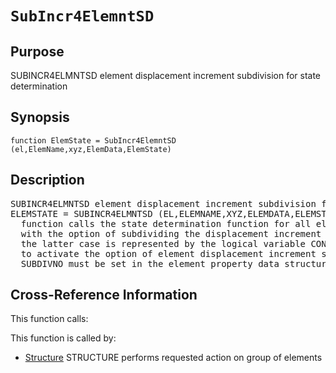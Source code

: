 
<!-- <a name="_top"></a>
<div><a href="../../_index.md">Home</a> &gt;  <a href="#">latest</a> &gt; <a href="_index.md">General_Functions</a> &gt; SubIncr4ElemntSD.m</div> -->

<!--<table width="100%"><tr><td align="left"><a href="../../_index.md"><img alt="<" border="0" src="../../left.png">&nbsp;Master index</a></td>
<td align="right"><a href="_index.md">Index for latest\General_Functions&nbsp;<img alt=">" border="0" src="../../right.png"></a></td></tr></table>-->
# `SubIncr4ElemntSD`
<!-- <h1>SubIncr4ElemntSD
</h1> -->

## <a name="_name"></a>Purpose

<!-- <h2 id="purpose"><a name="_name"></a>Purpose</h2> -->

SUBINCR4ELMNTSD element displacement increment subdivision for state determination

<!-- <div class="box"><strong>SUBINCR4ELMNTSD element displacement increment subdivision for state determination</strong></div> -->

## <a name="_synopsis"></a>Synopsis

`function ElemState = SubIncr4ElemntSD (el,ElemName,xyz,ElemData,ElemState)` 
## <a name="_description"></a>Description

<pre class="comment">SUBINCR4ELMNTSD element displacement increment subdivision for state determination
ELEMSTATE = SUBINCR4ELMNTSD (EL,ELEMNAME,XYZ,ELEMDATA,ELEMSTATE)
  function calls the state determination function for all elements in the structural model
  with the option of subdividing the displacement increment in case of non-convergence;
  the latter case is represented by the logical variable CONVFLAG in ELEMSTATE;
  to activate the option of element displacement increment subdivision, the variable
  SUBDIVNO must be set in the element property data structure ELEMDATA</pre>
<!-- <div class="fragment"><pre class="comment">SUBINCR4ELMNTSD element displacement increment subdivision for state determination
ELEMSTATE = SUBINCR4ELMNTSD (EL,ELEMNAME,XYZ,ELEMDATA,ELEMSTATE)
  function calls the state determination function for all elements in the structural model
  with the option of subdividing the displacement increment in case of non-convergence;
  the latter case is represented by the logical variable CONVFLAG in ELEMSTATE;
  to activate the option of element displacement increment subdivision, the variable
  SUBDIVNO must be set in the element property data structure ELEMDATA</pre></div> -->

<!-- crossreference -->
## <a name="_cross"></a>Cross-Reference Information

This function calls:
<ul style="list-style-image:url(../../matlabicon.gif)">
</ul>
This function is called by:
<ul style="list-style-image:url(../../matlabicon.gif)">
<li><a href="Structure.md" class="code" title="function Resp = Structure (action,Model,ElemData,State,ElemList)">Structure</a>	STRUCTURE performs requested action on group of elements</li></ul>
<!-- crossreference -->




<!-- <hr><address>Generated on Thu 28-Jan-2021 18:22:44 by <strong><a href="http://www.artefact.tk/software/matlab/m2html/" title="Matlab Documentation in HTML">m2html</a></strong> &copy; 2005</address> -->